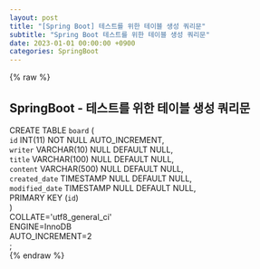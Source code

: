 ```yaml
---  
layout: post  
title: "[Spring Boot] 테스트를 위한 테이블 생성 쿼리문"  
subtitle: "Spring Boot 테스트를 위한 테이블 생성 쿼리문"  
date: 2023-01-01 00:00:00 +0900  
categories: SpringBoot  
---  
```

{% raw %}  
## SpringBoot - 테스트를 위한 테이블 생성 쿼리문  
  
CREATE TABLE `board` (  
	`id` INT(11) NOT NULL AUTO_INCREMENT,  
	`writer` VARCHAR(10) NULL DEFAULT NULL,  
	`title` VARCHAR(100) NULL DEFAULT NULL,  
	`content` VARCHAR(500) NULL DEFAULT NULL,  
	`created_date` TIMESTAMP NULL DEFAULT NULL,  
	`modified_date` TIMESTAMP NULL DEFAULT NULL,  
	PRIMARY KEY (`id`)  
)  
COLLATE='utf8_general_ci'  
ENGINE=InnoDB  
AUTO_INCREMENT=2  
;  
{% endraw %}